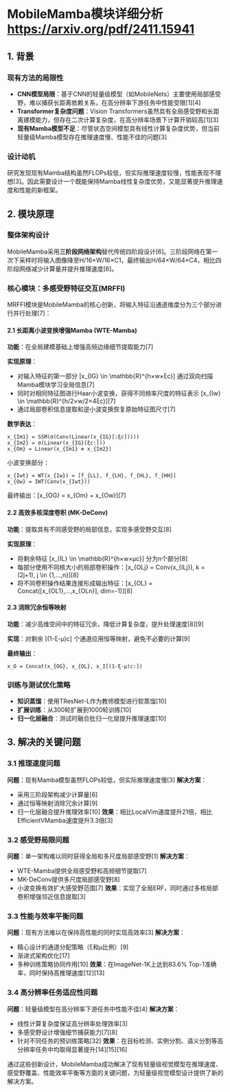 # MobileMamba模块详细分析 https://arxiv.org/pdf/2411.15941

## 1. 背景

### 现有方法的局限性
- **CNN模型局限**：基于CNN的轻量级模型（如MobileNets）主要使用局部感受野，难以捕获长距离依赖关系，在高分辨率下游任务中性能受限[1][4]
- **Transformer复杂度问题**：Vision Transformers虽然具有全局感受野和长距离建模能力，但存在二次计算复杂度，在高分辨率场景下计算开销较高[1][3]
- **现有Mamba模型不足**：尽管状态空间模型具有线性计算复杂度优势，但当前轻量级Mamba模型存在推理速度慢、性能不佳的问题[3]

### 设计动机
研究发现现有Mamba结构虽然FLOPs较低，但实际推理速度较慢，性能表现不理想[3]。因此需要设计一个既能保持Mamba线性复杂度优势，又能显著提升推理速度和性能的新框架。

## 2. 模块原理

### 整体架构设计
MobileMamba采用**三阶段网络架构**替代传统四阶段设计[6]。三阶段网络在第一次下采样时将输入图像降至H/16×W/16×C1，最终输出H/64×W/64×C4，相比四阶段网络减少计算量并提升推理速度[6]。

### 核心模块：多感受野特征交互(MRFFI)
MRFFI模块是MobileMamba的核心创新，将输入特征沿通道维度分为三个部分进行并行处理[7]：

#### 2.1 长距离小波变换增强Mamba (WTE-Mamba)
**功能**：在全局建模基础上增强高频边缘细节提取能力[7]

**实现原理**：
- 对输入特征的第一部分 \[x_{IG} \in \mathbb{R}^{h×w×ξc}\] 通过双向扫描Mamba模块学习全局信息[7]
- 同时对相同特征图进行Haar小波变换，获得不同频率尺度的特征表示 \[x_{Iw} \in \mathbb{R}^{h/2×w/2×4ξc}\][7]
- 通过局部卷积信息提取和逆小波变换恢复原始特征图尺寸[7]

**数学表达**：
```
x_{Im1} = SSM(σ(Conv(Linear(x_{IG}[:ξc]))))
x_{Im2} = σ(Linear(x_{IG}[ξc:]))
x_{Om} = Linear(x_{Im1} ⊗ x_{Im2})
```

小波变换部分：
```
x_{Iwt} = WT(x_{Iw}) = [f_{LL}, f_{LH}, f_{HL}, f_{HH}]
x_{Ow} = IWT(Conv(x_{Iwt}))
```

最终输出：\[x_{OG} = x_{Om} + x_{Ow}\][7]

#### 2.2 高效多核深度卷积 (MK-DeConv)
**功能**：提取具有不同感受野的局部信息，实现多感受野交互[8]

**实现原理**：
- 将剩余特征 \[x_{IL} \in \mathbb{R}^{h×w×μc}\] 分为n个部分[8]
- 每部分使用不同核大小的局部卷积操作：\[x_{OLj} = Conv(x_{ILj}), k = (2j+1), j \in \{1,...,n\}\][8]
- 将不同卷积操作结果连接形成输出特征：\[x_{OL} = Concat([x_{OL1},...,x_{OLn}], dim=-1)\][8]

#### 2.3 消除冗余恒等映射
**功能**：减少高维空间中的特征冗余，降低计算复杂度，提升处理速度[8][9]

**实现**：对剩余 \[(1-ξ-μ)c\] 个通道应用恒等映射，避免不必要的计算[9]

**最终输出**：
```
x_O = Concat(x_{OG}, x_{OL}, x_I[(1-ξ-μ)c:])
```

### 训练与测试优化策略
- **知识蒸馏**：使用TResNet-L作为教师模型进行软蒸馏[10]
- **扩展训练**：从300轮扩展到1000轮训练[10]  
- **归一化层融合**：测试时融合批归一化层提升推理速度[10]

## 3. 解决的关键问题

### 3.1 推理速度问题
**问题**：现有Mamba模型虽然FLOPs较低，但实际推理速度慢[3]
**解决方案**：
- 采用三阶段架构减少计算量[6]
- 通过恒等映射消除冗余计算[9]
- 归一化层融合提升推理效率[10]
**效果**：相比LocalVim速度提升21倍，相比EfficientVMamba速度提升3.3倍[3]

### 3.2 感受野局限问题  
**问题**：单一架构难以同时获得全局和多尺度局部感受野[1]
**解决方案**：
- WTE-Mamba提供全局感受野和高频细节提取[7]
- MK-DeConv提供多尺度局部感受野[8]
- 小波变换有效扩大感受野范围[7]
**效果**：实现了全局ERF，同时通过多核局部卷积增强邻近信息提取[3]

### 3.3 性能与效率平衡问题
**问题**：现有方法难以在保持高性能的同时实现高效率[3]
**解决方案**：
- 精心设计的通道分配策略（ξ和μ比例）[9]
- 渐进式架构优化[17]
- 多种训练策略协同作用[10]
**效果**：在ImageNet-1K上达到83.6% Top-1准确率，同时保持高推理速度[12][13]

### 3.4 高分辨率任务适应性问题
**问题**：轻量级模型在高分辨率下游任务中性能不佳[4]
**解决方案**：
- 线性计算复杂度保证高分辨率处理效率[3]
- 多感受野设计增强细节捕获能力[7][8]
- 针对不同任务的预训练策略[32]
**效果**：在目标检测、实例分割、语义分割等高分辨率任务中均取得显著提升[14][15][16]

通过这些创新设计，MobileMamba成功解决了现有轻量级视觉模型在推理速度、感受野覆盖、性能效率平衡等方面的关键问题，为轻量级视觉模型设计提供了新的解决方案。